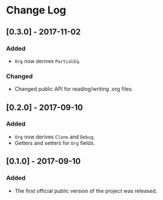 # Change Log

## [0.3.0] - 2017-11-02

### Added
- `Org` now derives `PartialEq`.

### Changed
- Changed public API for reading/writing .org files.

## [0.2.0] - 2017-09-10

### Added
- `Org` now derives `Clone` and `Debug`.
- Getters and setters for `Org` fields.

## [0.1.0] - 2017-09-10

### Added
- The first official public version of the project was released.
